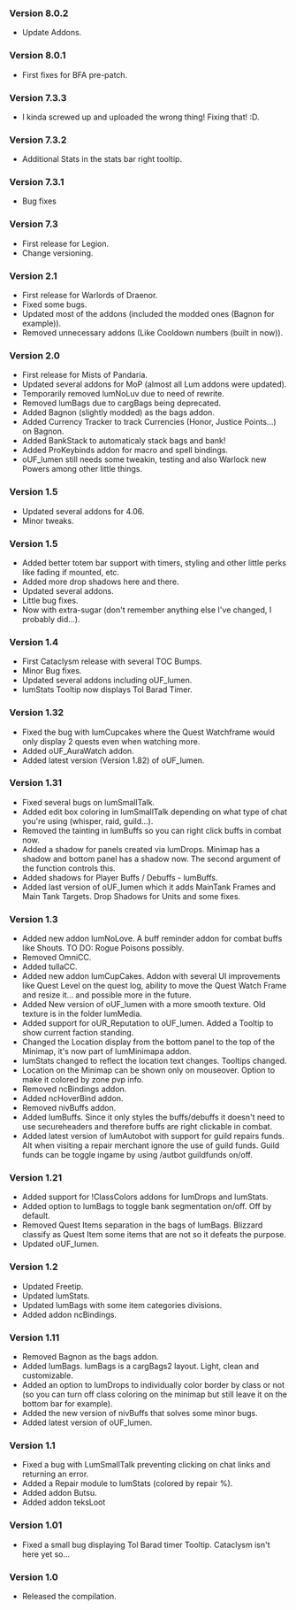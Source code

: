 ### Version 8.0.2

* Update Addons.

### Version 8.0.1

* First fixes for BFA pre-patch.

### Version 7.3.3

* I kinda screwed up and uploaded the wrong thing! Fixing that! :D.

### Version 7.3.2

* Additional Stats in the stats bar right tooltip.

### Version 7.3.1

* Bug fixes

### Version 7.3

* First release for Legion.
* Change versioning.

### Version 2.1

* First release for Warlords of Draenor.
* Fixed some bugs.
* Updated most of the addons (included the modded ones (Bagnon for example)).
* Removed unnecessary addons (Like Cooldown numbers (built in now)).

### Version 2.0

* First release for Mists of Pandaria.
* Updated several addons for MoP (almost all Lum addons were updated).
* Temporarily removed lumNoLuv due to need of rewrite.
* Removed lumBags due to cargBags being deprecated.
* Added Bagnon (slightly modded) as the bags addon.
* Added Currency Tracker to track Currencies (Honor, Justice Points...) on Bagnon.
* Added BankStack to automaticaly stack bags and bank!
* Added ProKeybinds addon for macro and spell bindings.
* oUF_lumen still needs some tweakin, testing and also Warlock new Powers among other little things.

### Version 1.5

* Updated several addons for 4.06.
* Minor tweaks.

### Version 1.5

* Added better totem bar support with timers, styling and other little perks like fading if mounted, etc.
* Added more drop shadows here and there.
* Updated several addons.
* Little bug fixes.
* Now with extra-sugar (don't remember anything else I've changed, I probably did...).


### Version 1.4

* First Cataclysm release with several TOC Bumps.
* Minor Bug fixes.
* Updated several addons including oUF_lumen.
* lumStats Tooltip now displays Tol Barad Timer.

### Version 1.32

* Fixed the bug with lumCupcakes where the Quest Watchframe would only display 2 quests even when watching more.
* Added oUF_AuraWatch addon.
* Added latest version (Version 1.82) of oUF_lumen.

### Version 1.31

* Fixed several bugs on lumSmallTalk.
* Added edit box coloring in lumSmallTalk depending on what type of chat you're using (whisper, raid, guild...).
* Removed the tainting in lumBuffs so you can right click buffs in combat now.
* Added a shadow for panels created via lumDrops. Minimap has a shadow and bottom panel has a shadow now. The second argument of the function controls this.
* Added shadows for Player Buffs / Debuffs - lumBuffs.
* Added last version of oUF_lumen which it adds MainTank Frames and Main Tank Targets. Drop Shadows for Units and some fixes.


### Version 1.3

* Added new addon lumNoLove. A buff reminder addon for combat buffs like Shouts. TO DO: Rogue Poisons possibly.
* Removed OmniCC.
* Added tullaCC.
* Added new addon lumCupCakes. Addon with several UI improvements like Quest Level on the quest log, ability to move the Quest Watch Frame and resize it... and possible more in the future.
* Added New version of oUF_lumen with a more smooth texture. Old texture is in the folder lumMedia.
* Added support for oUR_Reputation to oUF_lumen. Added a Tooltip to show current faction standing.
* Changed the Location display from the bottom panel to the top of the Minimap, it's now part of lumMinimapa addon.
* lumStats changed to reflect the location text changes. Tooltips changed.
* Location on the Minimap can be shown only on mouseover. Option to make it colored by zone pvp info.
* Removed ncBindings addon.
* Added ncHoverBind addon.
* Removed nivBuffs addon.
* Added lumBuffs. Since it only styles the buffs/debuffs it doesn't need to use secureheaders and therefore buffs are right clickable in combat.
* Added latest version of lumAutobot with support for guild repairs funds. Alt when visiting a repair merchant ignore the use of guild funds. Guild funds can be toggle ingame by using /autbot guildfunds on/off.

### Version 1.21

* Added support for !ClassColors addons for lumDrops and lumStats.
* Added option to lumBags to toggle bank segmentation on/off. Off by default.
* Removed Quest Items separation in the bags of lumBags. Blizzard classify as Quest Item some items that are not so it defeats the purpose.
* Updated oUF_lumen.

### Version 1.2

* Updated Freetip.
* Updated lumStats.
* Updated lumBags with some item categories divisions.
* Added addon ncBindings.

### Version 1.11

* Removed Bagnon as the bags addon.
* Added lumBags. lumBags is a cargBags2 layout. Light, clean and customizable.
* Added an option to lumDrops to individually color border by class or not (so you can turn off class coloring on the minimap but still leave it on the bottom bar for example).
* Added the new version of nivBuffs that solves some minor bugs.
* Added latest version of oUF_lumen.

### Version 1.1

* Fixed a bug with LumSmallTalk preventing clicking on chat links and returning an error.
* Added a Repair module to lumStats (colored by repair %).
* Added addon Butsu.
* Added addon teksLoot

### Version 1.01

* Fixed a small bug displaying Tol Barad timer Tooltip. Cataclysm isn't here yet so...

### Version 1.0

* Released the compilation.